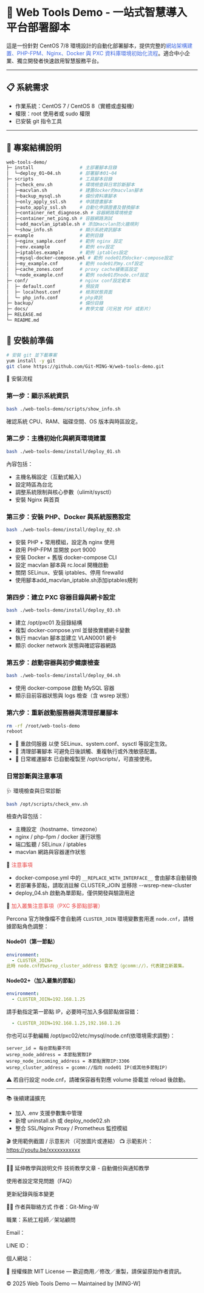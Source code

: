 <style>
red {color: #e84646;}
blue {color: #4169E1;} 
yellow {
  color:black;
  background-color: #ffdd00;
} 
green {
  color:black;
  background-color: #28FF28;
}
</style>

# 🧰 Web Tools Demo - 一站式智慧導入平台部署腳本

這是一份針對 CentOS 7/8 環境設計的自動化部署腳本，提供完整的<blue>網站架構建置、PHP-FPM、Nginx、Docker 與 PXC 資料庫環境初始化流程</blue>。適合中小企業、獨立開發者快速啟用智慧服務平台。

---

## 📋 系統需求

- 作業系統：CentOS 7 / CentOS 8（實體或虛擬機）
- 權限：root 使用者或 sudo 權限
- 已安裝 git 指令工具

---

## 📁 專案結構說明
```bash
web-tools-demo/
├─ install                 # 主部署腳本目錄
│  └─deploy_01~04.sh       # 部署腳本01~04
├─ scripts                 # 工具腳本目錄
│  ├─check_env.sh          # 環境檢查與日常診斷腳本
│  ├─macvlan.sh            # 建置docker的macvlan腳本
│  ├─backup_mysql.sh       # 備份資料庫腳本
│  ├─only_apply_ssl.sh     # 申請證書腳本
│  ├─auto_apply_ssl.sh     # 自動化申請證書及替換腳本 
│  ├─container_net_diagnose.sh # 容器網路環境檢查
│  ├─container_net_ping.sh # 容器網路測試
│  ├─add_macvlan_iptable.sh # 添加macvlan防火牆規則
│  └─show_info.sh          # 顯示系統資訊腳本
├─ example                 # 範例目錄 
│  ├─nginx_sample.conf     # 範例 nginx 設定
│  ├─env.example           # 範例 env設定
│  ├─iptables.example      # 範例 iptables設定
│  ├─mysql-docker-compose.yml # 範例 node01的docker-compose設定
│  ├─my_example.cnf        # 範例 node01的my.cnf設定
│  ├─cache_zones.conf      # proxy cache緩衝區設定
│  └─node_example.cnf      # 範例 node01的node.cnf設定
├─ conf/                   # nginx conf設定範本
│  ├─ default.conf         # 預設頁
│  ├─ localhost.conf       # 檢測狀態頁面
│  └─ php_info.conf        # php資訊
├─ backup/                 # 備份目錄
├─ docs/                   # 教學文檔（可另放 PDF 或影片）
├─ RELEASE.md
└─ README.md

```

## 📁 安裝前準備

```bash
# 安裝 git 並下載專案
yum install -y git
git clone https://github.com/Git-MING-W/web-tools-demo.git
```

🚀 安裝流程
### 第一步：顯示系統資訊
```bash
bash ./web-tools-demo/scripts/show_info.sh
```
確認系統 CPU、RAM、磁碟空間、OS 版本與時區設定。

### 第二步：主機初始化與網頁環境建置
```bash
bash ./web-tools-demo/install/deploy_01.sh
```
內容包括：
- 主機名稱設定（互動式輸入）
- 設定時區為台北
- 調整系統限制與核心參數（ulimit/sysctl）
- 安裝 Nginx 與首頁

### 第三步：安裝 PHP、Docker 與系統服務設定
```bash
bash ./web-tools-demo/install/deploy_02.sh
```
- 安裝 PHP + 常用模組，設定為 nginx 使用
- 啟用 PHP-FPM 並開放 port 9000
- 安裝 Docker + 舊版 docker-compose CLI
- 設定 macvlan 腳本與 rc.local 開機啟動
- 關閉 SELinux、安裝 iptables、停用 firewalld
- 使用腳本add_macvlan_iptable.sh添加iptables規則

### 第四步：建立 PXC 容器目錄與網卡設定
```bash
bash ./web-tools-demo/install/deploy_03.sh
```
- 建立 /opt/pxc01 及目錄結構
- 複製 docker-compose.yml 並替換實體網卡變數
- 執行 macvlan 腳本並建立 VLAN0001 網卡
- 顯示 docker network 狀態與確認容器網路

### 第五步：啟動容器與初步健康檢查
```bash
bash ./web-tools-demo/install/deploy_04.sh
```
- 使用 docker-compose 啟動 MySQL 容器
- 顯示目前容器狀態與 logs 檢查（含 wsrep 狀態）

### 第六步：重新啟動服務器與清理部屬腳本
```bash
rm -rf /root/web-tools-demo
reboot
```
- 🔄 重啟伺服器 以使 SELinux、system.conf、sysctl 等設定生效。
- 🧹 清理部署腳本 可避免日後誤觸、重複執行或外洩敏感配置。
- 📁 日常維運腳本 已自動複製至 /opt/scripts/，可直接使用。


### 日常診斷與注意事項
🩺 環境檢查與日常診斷
```bash
bash /opt/scripts/check_env.sh
```
檢查內容包括：
- 主機設定（hostname、timezone）
- nginx / php-fpm / docker 運行狀態
- 端口監聽 / SELinux / iptables
- macvlan 網路與容器運作狀態

📌 <red>注意事項</red>

- docker-compose.yml 中的 `__REPLACE_WITH_INTERFACE__` 會由腳本自動替換
- 若部署多節點，請取消註解 CLUSTER_JOIN 並移除 --wsrep-new-cluster
- deploy_04.sh 啟動為單節點，僅供開發與驗證用途

📌 <red>加入叢集注意事項（PXC 多節點部署）</red>

Percona 官方映像檔不會自動將 `CLUSTER_JOIN` 環境變數套用進 `node.cnf`，請根據節點角色調整：
#### Node01（第一節點）
```yaml
environment:
  - CLUSTER_JOIN=
此時 node.cnf的wsrep_cluster_address 會為空（gcomm://），代表建立新叢集。
```

#### Node02+（加入叢集的節點）
```yaml
environment:
  - CLUSTER_JOIN=192.168.1.25
```
請手動指定第一節點 IP，必要時可加入多個節點做容錯：
```yaml
  - CLUSTER_JOIN=192.168.1.25,192.168.1.26
```

你也可以手動編輯 /opt/pxc02/etc/mysql/node.cnf(依環境需求調整)：
```
server_id = 每台節點要不同
wsrep_node_address = 本節點實際IP
wsrep_node_incoming_address = 本節點實際IP:3306
wsrep_cluster_address = gcomm://指向 node01 IP(或其他多節點IP)
```
⚠️ 若自行設定 node.cnf，請確保容器有對應 volume 掛載並 reload 後啟動。

---
📚 後續建議擴充
- 加入 .env 支援參數集中管理
- 新增 uninstall.sh 或 deploy_node02.sh
- 整合 SSL/Nginx Proxy / Prometheus 監控模組


🎬 使用範例截圖 / 示意影片（可放圖片或連結）
📺 示範影片：https://youtu.be/xxxxxxxxxxx

---

🧑‍🏫 延伸教學與說明文件
技術教學文章 - 自動備份與通知教學

使用者設定常見問題（FAQ）

更新紀錄與版本變更

🧑‍💼 作者與聯絡方式
作者：Git-Ming-W

職業：系統工程師／架站顧問

Email：

LINE ID：

個人網站：

📜 授權條款
MIT License — 歡迎商用／修改／重製，請保留原始作者資訊。

© 2025 Web Tools Demo — Maintained by [MING-W]

